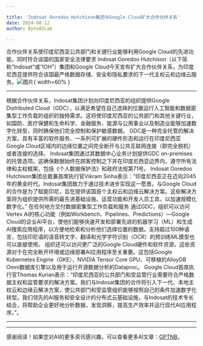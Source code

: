```yaml
---

title: 'Indosat Ooredoo Hutchison集团与Google Cloud扩大合作伙伴关系'
date: 2024-08-12
author: ByteAILab

---
```


合作伙伴关系使印度尼西亚公共部门和关键行业能够利用Google Cloud的先进功能，同时符合该国的国家安全法律要求
Indosat Ooredoo Hutchison（以下简称“Indosat”或“IOH”）集团和Google Cloud今天宣布扩大合作伙伴关系，为印度尼西亚提供符合该国最严格数据存储、安全和隐私要求的下一代主权云和边缘云服务。![图片](https://ai-techpark.com/wp-content/uploads/2024/08/Indosat-960x540.jpg){ width=60% }

---

根据合作伙伴关系，Indosat集团计划向印度尼西亚的组织提供Google Distributed Cloud（GDC），以满足希望在自己选择的位置运行人工智能和数据密集型工作负载的组织的独特需求。这将使印度尼西亚的公共部门和其他关键行业，如国防、医疗保健和生命科学、金融服务、能源与公用事业以及制造业能够加速数字化转型，同时确保他们完全控制和保护敏感数据。
GDC是一种完全托管的解决方案，具有丰富的软件服务、一系列可扩展的硬件形态和运行在印度尼西亚Google Cloud区域内的边缘位置之间完全断开与公共互联网连接（即完全脱机）或者连接的选择。
Indosat集团通过其数据中心业务计划提供GDC on-premises的托管选项。这确保数据始终在顾客控制之下并在印度尼西亚边界内，遵守所有法律和主权框架，包括《个人数据保护法》和政府法规第71号。
Indosat Ooredoo Hutchison集团总裁兼首席执行官Vikram Sinha表示：“印度尼西亚正在迈向2045年的黄金时代。Indosat集团致力于通过技术进步实现这一愿景。与Google Cloud的合作是为了赋能印尼，旨在提供该国首个主权云和边缘云解决方案。这些解决方案将为组织提供所需的最先进基础设施、运营功能和开发人员工具，以加速规模化数字化。”
在任何地方交付数据密集型工作负载和服务
通过GDC，组织可以访问Vertex AI的核心功能（例如Workbench、Pipelines、Predictions）—Google Cloud的企业AI平台，使他们能够快速开发和部署先进的机器学习（ML）和生成AI搜索应用程序，以方便地检索和分析他们选择位置的数据。支持超过100种语言，包括印尼语的语音转文字、翻译和光学字符识别（OCR）的预训练ML模型也可以直接使用。
组织还可以访问更广泛的Google Cloud硬件和软件资源，这些资源对于在完全断开环境或边缘部署AI应用程序至关重要。这包括Google Kubernetes Engine（GKE）、NVIDIA Tensor Core GPU、可移植的AlloyDB Omni数据库引擎以及用于运行开源数据分析的Dataproc。
Google Cloud首席执行官Thomas Kurian表示：“印度尼西亚的公共部门和受监管行业需要符合严格数据主权和监管要求的解决方案。我们与Indosat集团的合作将引入下一代、本地主权云和边缘云解决方案，使公共部门和受监管组织能够按照自己的条件加速数字化转型。我们领先的AI服务和安全设计的分布式云基础设施，与Indosat的技术专长结合，将帮助企业更好地分析数据，发现洞察，提高生产效率并运行现代AI应用程序。”。

---
---
感谢阅读！如果您对AI的更多资讯感兴趣，可以查看更多AI文章：[GPTNB](https://gptnb.com)。